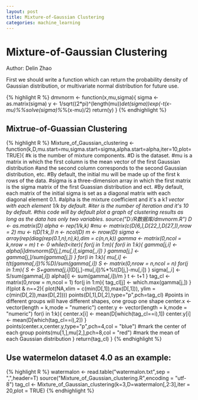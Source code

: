 ```yaml
---
layout: post
title: Mixture-of-Gaussian Clustering
categories: machine_learning
---
```


# Mixture-of-Gaussian Clustering

Author: Delin Zhao

First we should write a function which can return the probability density of Gaussian distribution, or multivariate normal distribution for future use.

{% highlight R %}
dmvnorm <- function(x,mu,sigma){
  sigma <- as.matrix(sigma)
  y <- 1/sqrt((2*pi)^(length(mu))*det(sigma))*exp(-t(x-mu)%*%solve(sigma)%*%(x-mu)/2)
  return(y)
}
{% endhighlight %}

## Mixtrue-of-Guassian Clustering

{% highlight R %}
Mixture_of_Gaussian_clustering <- function(k,D,mu.start=mu,sigma.start=sigma,alpha.start=alpha,iter=10,plot=TRUE){
  #k is the number of mixture components.
  #D is the dataset.
  #mu is a matrix in which the first column is the mean vector of the first Gaussian distribution 
  #and the second column corresponds to the second Gaussian distribution, etc.
  #By default, the initial mu will be made up of the first k rows of the data.
  #sigma is a three-dimension array in which the first matrix is the sigma matrix of the first Guassian distribution and ect.
  #By default, each matrix of the initial sigma is set as a diagonal matrix with each diagonal element 0.1.
  #alpha is the mixture coefficient and it's a k*1 vector with each element 1/k by default.
  #iter is the number of iteration and it's 10 by default.
  #this code will by default plot a graph of clustering results as long as the data has only two variables.
  source("D:/R数据库/dmvnorm.R")
  D <- as.matrix(D)
  alpha <- rep(1/k,k)
  #mu <- matrix(c(D[6,],D[22,],D[27,]),nrow = 2)
  mu <- t(D[1:k,])
  n <- ncol(D)
  m <- nrow(D)
  sigma <- array(rep(diag(rep(0.1,n),n),k),dim = c(n,n,k))
  gamma <- matrix(0,ncol = k,nrow = m)
  t <- 0
  while(t<iter){
    for(j in 1:m){
      for(i in 1:k){
        gamma[j,i] <- alpha[i]*dmvnorm(D[j,],mu[,i],sigma[,,i])
      }
      gamma[j,] <- gamma[j,]/sum(gamma[j,])
    }
    for(i in 1:k){
      mu[,i] <- t(t(gamma[,i])%*%D)/sum(gamma[,i])
      S <- matrix(0,nrow = n,ncol = n)
      for(j in 1:m){
        S <- S+gamma[j,i]*(D[j,]-mu[,i])%*%t(D[j,]-mu[,i])
      }
      sigma[,,i] <- S/sum(gamma[,i])
      alpha[i] <- sum(gamma[,i])/m
    }
    t <- t+1
  }
  tag_cl <- matrix(0,nrow = m,ncol = 1)
  for(j in 1:m){
    tag_cl[j] <- which.max(gamma[j,])
  }
  if(plot & n==2){
    plot(NA,xlim = c(min(D[,1]),max(D[,1])), ylim = c(min(D[,2]),max(D[,2])))
    points(D[,1],D[,2],type="p",pch=tag_cl)
    #points in different groups will have different shapes, one group one shape 
    center.x <- vector(length = k,mode = "numeric")
    center.y <- vector(length = k,mode = "numeric")
    for(i in 1:k){
      center.x[i] <- mean(D[which(tag_cl==i),1])
      center.y[i] <- mean(D[which(tag_cl==i),2])
    }
    points(center.x,center.y,type="p",pch=4,col = "blue")
    #mark the center of each group
    points(mu[1,],mu[2,],pch=8,col = "red")
    #mark the mean of each Gaussian distribution
  }
  return(tag_cl)
}
{% endhighlight %}

## Use watermelon dataset 4.0 as an example:
{% highlight R %}
watermalon <- read.table("watermalon.txt",sep = ",",header=T)
source("Mixture_of_Gaussian_clustering.R",encoding = "utf-8")
tag_cl <- Mixture_of_Gaussian_clustering(k=3,D=watermalon[,2:3],iter = 20,plot = TRUE)
{% endhighlight %}

